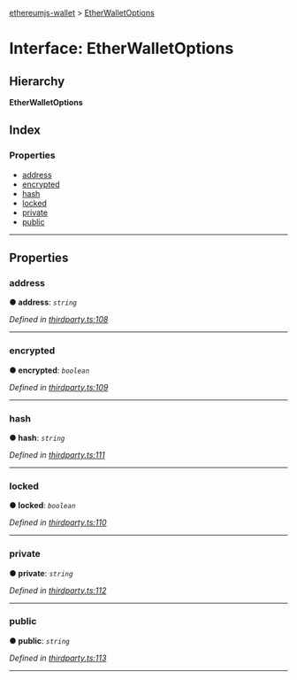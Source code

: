 [ethereumjs-wallet](../README.md) > [EtherWalletOptions](../interfaces/etherwalletoptions.md)

# Interface: EtherWalletOptions

## Hierarchy

**EtherWalletOptions**

## Index

### Properties

- [address](etherwalletoptions.md#address)
- [encrypted](etherwalletoptions.md#encrypted)
- [hash](etherwalletoptions.md#hash)
- [locked](etherwalletoptions.md#locked)
- [private](etherwalletoptions.md#private)
- [public](etherwalletoptions.md#public)

---

## Properties

<a id="address"></a>

### address

**● address**: _`string`_

_Defined in [thirdparty.ts:108](https://github.com/alcuadrado/ethereumjs-wallet/blob/8b5f5a9/src/thirdparty.ts#L108)_

---

<a id="encrypted"></a>

### encrypted

**● encrypted**: _`boolean`_

_Defined in [thirdparty.ts:109](https://github.com/alcuadrado/ethereumjs-wallet/blob/8b5f5a9/src/thirdparty.ts#L109)_

---

<a id="hash"></a>

### hash

**● hash**: _`string`_

_Defined in [thirdparty.ts:111](https://github.com/alcuadrado/ethereumjs-wallet/blob/8b5f5a9/src/thirdparty.ts#L111)_

---

<a id="locked"></a>

### locked

**● locked**: _`boolean`_

_Defined in [thirdparty.ts:110](https://github.com/alcuadrado/ethereumjs-wallet/blob/8b5f5a9/src/thirdparty.ts#L110)_

---

<a id="private"></a>

### private

**● private**: _`string`_

_Defined in [thirdparty.ts:112](https://github.com/alcuadrado/ethereumjs-wallet/blob/8b5f5a9/src/thirdparty.ts#L112)_

---

<a id="public"></a>

### public

**● public**: _`string`_

_Defined in [thirdparty.ts:113](https://github.com/alcuadrado/ethereumjs-wallet/blob/8b5f5a9/src/thirdparty.ts#L113)_

---
